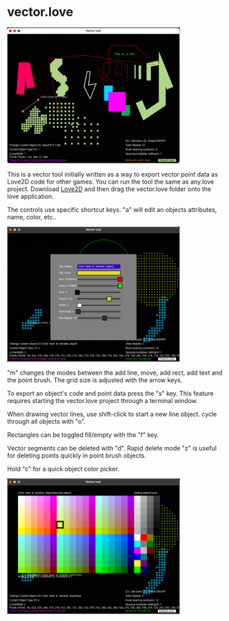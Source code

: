 # vector.love

<img src="pics/demo.png" alt="features pic" width="400">

This is a vector tool initially written as a way to export vector point data as Love2D code for other games. You can run the tool the same as any.love project. Download <a href="https://love2d.org/">Love2D</a> and then drag the vector.love folder onto the love application. 

The controls use specific shortcut keys. "a" will edit an objects attributes, name, color, etc.. 

<img src="pics/attribEditor.png" alt="features pic" width="400">

"m" changes the modes between the add line, move, add rect, add text and the point brush. The grid size is adjusted with the arrow keys. 

To export an object's code and point data press the "s" key. This feature requires starting the vector.love project through a terminal window. 

When drawing vector lines, use shift-click to start a new line object. cycle through all objects with "o". 

Rectangles can be toggled fill/empty with the "f" key.

Vector segments can be deleted with "d". Rapid delete mode "z" is useful for deleting points quickly in point brush objects. 

Hold "c" for a quick object color picker.

<img src="pics/colorPicker.png" alt="features pic" width="400">